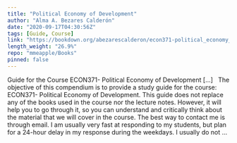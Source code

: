 ```yaml
---
title: "Political Economy of Development"
author: "Alma A. Bezares Calderón"
date: "2020-09-17T04:30:56Z"
tags: [Guide, Course]
link: "https://bookdown.org/abezarescalderon/econ371-political_economy_of_development/"
length_weight: "26.9%"
repo: "mmeapple/Books"
pinned: false
---
```


Guide for the Course ECON371- Political Economy of Development [...]   The objective of this compendium is to provide a study guide for the course: ECON371- Political Economy of Development. This guide does not replace any of the books used in the course nor the lecture notes. However, it will help you to go through it, so you can understand and critically think about the material that we will cover in the course. The best way to contact me is through email. I am usually very fast at responding to my students, but plan for a 24-hour delay in my response during the weekdays. I usually do not ...
